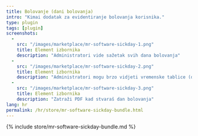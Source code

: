 ```yaml
---
title: Bolovanje (dani bolovanja)
intro: "Kimai dodatak za evidentiranje bolovanja korisnika."
type: plugin
tags: [plugin]
screenshots:
  - 
    src: "/images/marketplace/mr-software-sickday-1.png"
    title: Element izbornika
    description: "Administratori vide sažetak svih dana bolovanja"
  - 
    src: "/images/marketplace/mr-software-sickday-2.png"
    title: Element izbornika
    description: "Administratori mogu brzo vidjeti vremenske tablice (dane bolovanja) korisnika"
  - 
    src: "/images/marketplace/mr-software-sickday-3.png"
    title: Element izbornika
    description: "Zatraži PDF kad stvaraš dan bolovanja"
lang: hr
permalink: /hr/store/mr-software-sickday-bundle.html
---
```


{% include store/mr-software-sickday-bundle.md %}

